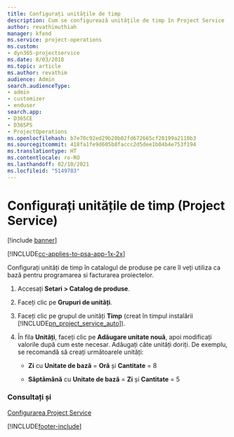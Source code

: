 ```yaml
---
title: Configurați unitățile de timp
description: Cum se configurează unitățile de timp în Project Service
author: revathimuthiah
manager: kfend
ms.service: project-operations
ms.custom:
- dyn365-projectservice
ms.date: 8/03/2018
ms.topic: article
ms.author: revathim
audience: Admin
search.audienceType:
- admin
- customizer
- enduser
search.app:
- D365CE
- D365PS
- ProjectOperations
ms.openlocfilehash: b7e70c92ed29b20b02fd672665cf20199a2110b3
ms.sourcegitcommit: 418fa1fe9d605b8faccc2d5dee1b04b4e753f194
ms.translationtype: HT
ms.contentlocale: ro-RO
ms.lasthandoff: 02/10/2021
ms.locfileid: "5149783"
---
```

# <a name="set-up-time-units-project-service"></a>Configurați unitățile de timp (Project Service)

[!include [banner](../includes/psa-now-project-operations.md)]

[!INCLUDE[cc-applies-to-psa-app-1x-2x](../includes/cc-applies-to-psa-app-1x-2x.md)]

Configurați unități de timp în catalogul de produse pe care îl veți utiliza ca bază pentru programarea si facturarea proiectelor.  
  
1. Accesați **Setari > Catalog de produse**.  
  
2. Faceți clic pe **Grupuri de unități**.  
  
3. Faceți clic pe grupul de unități **Timp** (creat în timpul instalării [!INCLUDE[pn_project_service_auto](../includes/pn-project-service-auto.md)]).  
  
4. În fila **Unități**, faceți clic pe **Adăugare unitate nouă**, apoi modificați valorile după cum este necesar. Adăugați câte unități doriți. De exemplu, se recomandă să creați următoarele unități:  
  
   - **Zi** cu **Unitate de bază** = **Oră** și **Cantitate** = 8  
  
   - **Săptămână** cu **Unitate de bază** = **Zi** și **Cantitate** = 5  
  
### <a name="see-also"></a>Consultați și  
 [Configurarea Project Service](../psa/configure.md)


[!INCLUDE[footer-include](../includes/footer-banner.md)]